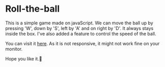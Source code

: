 # Roll-the-ball
This is a simple game made on javaScript. We can move the ball up by pressing 'W', down by 'S', left by 'A' and on right by 'D'. It always stays inside the box. I've also added a feature to control the speed of the ball.

You can visit it [here](https://adityabanotra.github.io/Roll-the-ball/). As it is not responsive, it might not work fine on your monitor. 

Hope you like it.🙂 
